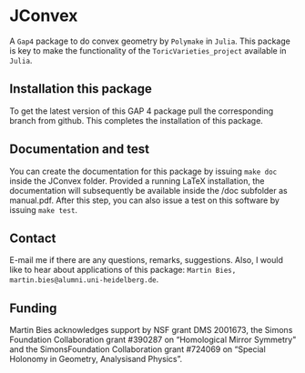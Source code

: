 # JConvex
A `Gap4` package to do convex geometry by `Polymake` in `Julia`. This package is key to make the functionality of the `ToricVarieties_project` available in `Julia`.


## Installation this package

To get the latest version of this GAP 4 package pull the corresponding branch from github. This completes the installation of this package.


## Documentation and test

You can create the documentation for this package by issuing `make doc` inside the JConvex folder. Provided a running LaTeX installation, the documentation will subsequently be available inside the /doc subfolder as manual.pdf. After this step, you can also issue a test on this software by issuing `make test`.


## Contact

E-mail me if there are any questions, remarks, suggestions. Also, I would like to hear about applications of this package: `Martin Bies, martin.bies@alumni.uni-heidelberg.de`.


## Funding

Martin Bies acknowledges support by NSF grant DMS 2001673, the Simons Foundation Collaboration grant #390287 on “Homological Mirror Symmetry" and the SimonsFoundation Collaboration grant #724069 on “Special Holonomy in Geometry, Analysisand Physics”.
